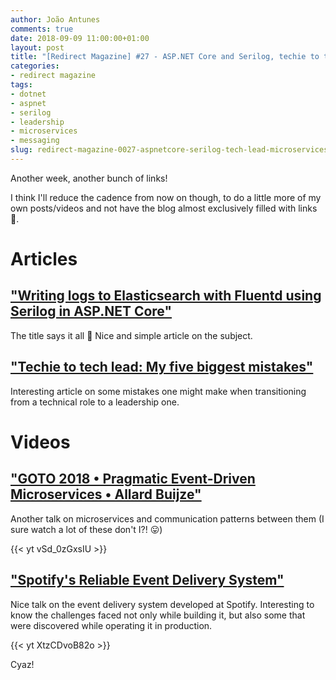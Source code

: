 ```yaml
---
author: João Antunes
comments: true
date: 2018-09-09 11:00:00+01:00
layout: post
title: "[Redirect Magazine] #27 - ASP.NET Core and Serilog, techie to tech lead, microservices and messaging"
categories:
- redirect magazine
tags:
- dotnet
- aspnet
- serilog
- leadership
- microservices
- messaging
slug: redirect-magazine-0027-aspnetcore-serilog-tech-lead-microservices-messaging
---
```


Another week, another bunch of links!

I think I'll reduce the cadence from now on though, to do a little more of my own posts/videos and not have the blog almost exclusively filled with links 🙂.

# Articles
## ["Writing logs to Elasticsearch with Fluentd using Serilog in ASP.NET Core"](https://andrewlock.net/writing-logs-to-elasticsearch-with-fluentd-using-serilog-in-asp-net-core/)
The title says it all 🙂 Nice and simple article on the subject.
<br/>
## ["Techie to tech lead: My five biggest mistakes"](https://www.thoughtworks.com/insights/blog/techie-tech-lead-my-5-biggest-mistakes)
Interesting article on some mistakes one might make when transitioning from a technical role to a leadership one.
<br/>
# Videos
## ["GOTO 2018 • Pragmatic Event-Driven Microservices • Allard Buijze"](https://youtu.be/vSd_0zGxsIU)
Another talk on microservices and communication patterns between them (I sure watch a lot of these don't I?! 😛)

{{< yt vSd_0zGxsIU >}}
<br/>
## ["Spotify's Reliable Event Delivery System"](https://youtu.be/XtzCDvoB82o)
Nice talk on the event delivery system developed at Spotify. Interesting to know the challenges faced not only while building it, but also some that were discovered while operating it in production.

{{< yt XtzCDvoB82o >}}
<br/>


Cyaz!